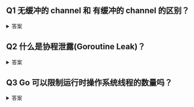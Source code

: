 ## Q1 无缓冲的 channel 和 有缓冲的 channel 的区别？

<details>
<summary>答案</summary>
<div>

对于无缓冲的 channel，发送方将阻塞该信道，直到接收方从该信道接收到数据为止，而接收方也将阻塞该信道，直到发送方将数据发送到该信道中为止。

对于有缓存的 channel，发送方在没有空插槽（缓冲区使用完）的情况下阻塞，而接收方在信道为空的情况下阻塞。

例如:

```go
func main() {
	st := time.Now()
	ch := make(chan bool)
	go func ()  {
		time.Sleep(time.Second * 2)
		<-ch
	}()
	ch <- true  // 无缓冲，发送方阻塞直到接收方接收到数据。
	fmt.Printf("cost %.1f s\n", time.Now().Sub(st).Seconds())
	time.Sleep(time.Second * 5)
}
```

```go
func main() {
	st := time.Now()
	ch := make(chan bool, 2)
	go func ()  {
		time.Sleep(time.Second * 2)
		<-ch
	}()
	ch <- true
	ch <- true // 缓冲区为 2，发送方不阻塞，继续往下执行
	fmt.Printf("cost %.1f s\n", time.Now().Sub(st).Seconds()) // cost 0.0 s
	ch <- true // 缓冲区使用完，发送方阻塞，2s 后接收方接收到数据，释放一个插槽，继续往下执行
	fmt.Printf("cost %.1f s\n", time.Now().Sub(st).Seconds()) // cost 2.0 s
	time.Sleep(time.Second * 5)
}
```


</div>
</details>

## Q2 什么是协程泄露(Goroutine Leak)？

<details>
<summary>答案</summary>
<div>

协程泄露是指协程创建后，长时间得不到释放，并且还在不断地创建新的协程，最终导致内存耗尽，程序崩溃。常见的导致协程泄露的场景有以下几种：

- 缺少接收器，导致发送阻塞

这个例子中，每执行一次 query，则启动1000个协程向信道 ch 发送数字 0，但只接收了一次，导致 999 个协程被阻塞，不能退出。

```go
func query() int {
	ch := make(chan int)
	for i := 0; i < 1000; i++ {
		go func() { ch <- 0 }()
	}
	return <-ch
}

func main() {
	for i := 0; i < 4; i++ {
		query()
		fmt.Printf("goroutines: %d\n", runtime.NumGoroutine())
	}
}
// goroutines: 1001
// goroutines: 2000
// goroutines: 2999
// goroutines: 3998
```

- 缺少发送器，导致接收阻塞

那同样的，如果启动 1000 个协程接收信道的信息，但信道并不会发送那么多次的信息，也会导致接收协程被阻塞，不能退出。

- 死锁(dead lock)

两个或两个以上的协程在执行过程中，由于竞争资源或者由于彼此通信而造成阻塞，这种情况下，也会导致协程被阻塞，不能退出。

- 无限循环(infinite loops)

这个例子中，为了避免网络等问题，采用了无限重试的方式，发送 HTTP 请求，直到获取到数据。那如果 HTTP 服务宕机，永远不可达，导致协程不能退出，发生泄漏。

```go
func request(url string, wg *sync.WaitGroup) {
	i := 0
	for {
		if _, err := http.Get(url); err == nil {
			// write to db
			break
		}
		i++
		if i >= 3 {
			break
		}
		time.Sleep(time.Second)
	}
	wg.Done()
}

func main() {
	var wg sync.WaitGroup
	for i := 0; i < 1000; i++ {
		wg.Add(1)
		go request(fmt.Sprintf("https://127.0.0.1:8080/%d", i), &wg)
	}
	wg.Wait()
}
```

</div>
</details>

## Q3 Go 可以限制运行时操作系统线程的数量吗？

<details>
<summary>答案</summary>
<div>

> The GOMAXPROCS variable limits the number of operating system threads that can execute user-level Go code simultaneously. There is no limit to the number of threads that can be blocked in system calls on behalf of Go code; those do not count against the GOMAXPROCS limit. 

可以使用环境变量 `GOMAXPROCS` 或 `runtime.GOMAXPROCS(num int)` 设置，例如：

```go
runtime.GOMAXPROCS(1) // 限制同时执行Go代码的操作系统线程数为 1
```

从官方文档的解释可以看到，`GOMAXPROCS` 限制的是同时执行用户态 Go 代码的操作系统线程的数量，但是对于被系统调用阻塞的线程数量是没有限制的。`GOMAXPROCS` 的默认值等于 CPU 的逻辑核数，同一时间，一个核只能绑定一个线程，然后运行被调度的协程。因此对于 CPU 密集型的任务，若该值过大，例如设置为 CPU 逻辑核数的 2 倍，会增加线程切换的开销，降低性能。对于 I/O 密集型应用，适当地调大该值，可以提高 I/O 吞吐率。

</div>
</details>

